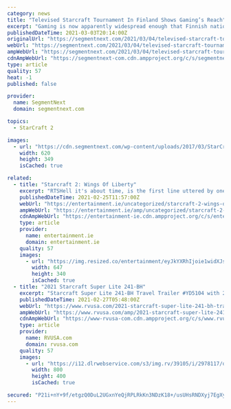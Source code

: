 ```yaml
---
category: news
title: "Televised Starcraft Tournament In Finland Shows Gaming’s Reach"
excerpt: "Gaming is now apparently widespread enough that Finnish national television can show a televised Starcraft tournament like it’s nothing. While esports has been growing significantly over the ..."
publishedDateTime: 2021-03-03T20:14:00Z
originalUrl: "https://segmentnext.com/2021/03/04/televised-starcraft-tournament-finland-gamings-reach/"
webUrl: "https://segmentnext.com/2021/03/04/televised-starcraft-tournament-finland-gamings-reach/"
ampWebUrl: "https://segmentnext.com/2021/03/04/televised-starcraft-tournament-finland-gamings-reach/amp/"
cdnAmpWebUrl: "https://segmentnext-com.cdn.ampproject.org/c/s/segmentnext.com/2021/03/04/televised-starcraft-tournament-finland-gamings-reach/amp/"
type: article
quality: 57
heat: -1
published: false

provider:
  name: SegmentNext
  domain: segmentnext.com

topics:
  - StarCraft 2

images:
  - url: "https://cdn.segmentnext.com/wp-content/uploads/2017/03/StarCraft-Remastered-Rumor.jpg"
    width: 620
    height: 349
    isCached: true

related:
  - title: "Starcraft 2: Wings Of Liberty"
    excerpt: "RTSHell it's about time, is the first line uttered by one of the characters in Blizzard's Starcraft 2 and considering the"
    publishedDateTime: 2021-02-25T11:57:00Z
    webUrl: "https://entertainment.ie/uncategorized/starcraft-2-wings-of-liberty-278497/"
    ampWebUrl: "https://entertainment.ie/amp/uncategorized/starcraft-2-wings-of-liberty-278497/"
    cdnAmpWebUrl: "https://entertainment-ie.cdn.ampproject.org/c/s/entertainment.ie/amp/uncategorized/starcraft-2-wings-of-liberty-278497/"
    type: article
    provider:
      name: entertainment.ie
      domain: entertainment.ie
    quality: 57
    images:
      - url: "https://img.resized.co/entertainment/eyJkYXRhIjoie1widXJsXCI6XCJodHRwczpcXFwvXFxcL2VudGVydGFpbm1lbnQuaWVcXFwvaW1hZ2VzXFxcL25vLWltYWdlLnBuZ1wiLFwid2lkdGhcIjo2NDcsXCJoZWlnaHRcIjozNDAsXCJkZWZhdWx0XCI6XCJodHRwczpcXFwvXFxcL2VudGVydGFpbm1lbnQuaWVcXFwvaW1hZ2VzXFxcL25vLWltYWdlLnBuZ1wifSIsImhhc2giOiJhNzUxMjhiODYzZDBmNDY0ZjU1YjE3Njc1ZmFkNzUzM2I3ODc3MTRmIn0=/starcraft-2-wings-of-liberty.png"
        width: 647
        height: 340
        isCached: true
  - title: "2021 Starcraft Super Lite 241-BH"
    excerpt: "Starcraft Super Lite 241-BH Travel Trailer #YD5104 with 2 photos for sale in Clayton, Delaware 19938. See this unit and thousands more at RVUSA.com. Updated Daily."
    publishedDateTime: 2021-02-27T05:48:00Z
    webUrl: "https://www.rvusa.com/2021-starcraft-super-lite-241-bh-travel-trailer-2978117"
    ampWebUrl: "https://www.rvusa.com/amp/2021-starcraft-super-lite-241-bh-travel-trailer-2978117"
    cdnAmpWebUrl: "https://www-rvusa-com.cdn.ampproject.org/c/s/www.rvusa.com/amp/2021-starcraft-super-lite-241-bh-travel-trailer-2978117"
    type: article
    provider:
      name: RVUSA.com
      domain: rvusa.com
    quality: 57
    images:
      - url: "https://i12.dlrwebservice.com/s3/img.rv/39105/i/2978117/o/1_39105_2978117_120128335.jpg"
        width: 800
        height: 400
        isCached: true

secured: "P21i+nY+9f/etgzQ0DuL2UGxnYeQjRPLRkKn3NDzK18+/usUHsRNDXyj7EgXy3Iw712kwIk37BKv1VJq4VkOE7O1GknUaXK+BPLOgQjrh4rAmzUsyCjDSfHf2AgRpvI1hXacBgkMBdIpfKvJViXxaroe1wVfmagnHeZnlNXKr20KBm1xC/RsMx3A8hi9ochcZUqgz4SCjbUf3C3WwoPxUUNumYQG3MjDnCbGEUD7Ahek15ATAJKZedXBMHByv7e/iPqV8kMtAboVY5AI0j0FZ7xYXL8InnXcNM05OxQ51s1Etm4ITkCtFreEP9cZQpM4zEE0t2miO8y0jXF6yznaT5y6dVxfvOofqOdnSEf07I8=;3QJz59kfUSHK925Y0TK7Jw=="
---
```


